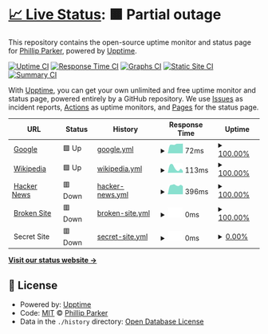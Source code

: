 # [📈 Live Status](https://sound1ab.github.io/NoteHub.Upptime): <!--live status--> **🟧 Partial outage**

This repository contains the open-source uptime monitor and status page for [Phillip Parker](https://phillipparker.io/), powered by [Upptime](https://github.com/upptime/upptime).

[![Uptime CI](https://github.com/koj-co/upptime/workflows/Uptime%20CI/badge.svg)](https://github.com/koj-co/upptime/actions?query=workflow%3A%22Uptime+CI%22)
[![Response Time CI](https://github.com/koj-co/upptime/workflows/Response%20Time%20CI/badge.svg)](https://github.com/koj-co/upptime/actions?query=workflow%3A%22Response+Time+CI%22)
[![Graphs CI](https://github.com/koj-co/upptime/workflows/Graphs%20CI/badge.svg)](https://github.com/koj-co/upptime/actions?query=workflow%3A%22Graphs+CI%22)
[![Static Site CI](https://github.com/koj-co/upptime/workflows/Static%20Site%20CI/badge.svg)](https://github.com/koj-co/upptime/actions?query=workflow%3A%22Static+Site+CI%22)
[![Summary CI](https://github.com/koj-co/upptime/workflows/Summary%20CI/badge.svg)](https://github.com/koj-co/upptime/actions?query=workflow%3A%22Summary+CI%22)

With [Upptime](https://upptime.js.org), you can get your own unlimited and free uptime monitor and status page, powered entirely by a GitHub repository. We use [Issues](https://github.com/sound1ab/NoteHub.Upptime/issues) as incident reports, [Actions](https://github.com/sound1ab/NoteHub.Upptime/actions) as uptime monitors, and [Pages](https://sound1ab.github.io/NoteHub.Upptime) for the status page.

<!--start: status pages-->
<!-- This summary is generated by Upptime (https://github.com/upptime/upptime) -->
<!-- Do not edit this manually, your changes will be overwritten -->
<!-- prettier-ignore -->
| URL | Status | History | Response Time | Uptime |
| --- | ------ | ------- | ------------- | ------ |
| <img alt="" src="https://favicons.githubusercontent.com/www.google.com" height="13"> [Google](https://www.google.com) | 🟩 Up | [google.yml](https://github.com/Sound1ab/NoteHub.Upptime/commits/HEAD/history/google.yml) | <details><summary><img alt="Response time graph" src="./graphs/google/response-time-week.png" height="20"> 72ms</summary><br><a href="https://sound1ab.github.io/NoteHub.Upptime/history/google"><img alt="Response time 74" src="https://img.shields.io/endpoint?url=https%3A%2F%2Fraw.githubusercontent.com%2FSound1ab%2FNoteHub.Upptime%2FHEAD%2Fapi%2Fgoogle%2Fresponse-time.json"></a><br><a href="https://sound1ab.github.io/NoteHub.Upptime/history/google"><img alt="24-hour response time 77" src="https://img.shields.io/endpoint?url=https%3A%2F%2Fraw.githubusercontent.com%2FSound1ab%2FNoteHub.Upptime%2FHEAD%2Fapi%2Fgoogle%2Fresponse-time-day.json"></a><br><a href="https://sound1ab.github.io/NoteHub.Upptime/history/google"><img alt="7-day response time 72" src="https://img.shields.io/endpoint?url=https%3A%2F%2Fraw.githubusercontent.com%2FSound1ab%2FNoteHub.Upptime%2FHEAD%2Fapi%2Fgoogle%2Fresponse-time-week.json"></a><br><a href="https://sound1ab.github.io/NoteHub.Upptime/history/google"><img alt="30-day response time 75" src="https://img.shields.io/endpoint?url=https%3A%2F%2Fraw.githubusercontent.com%2FSound1ab%2FNoteHub.Upptime%2FHEAD%2Fapi%2Fgoogle%2Fresponse-time-month.json"></a><br><a href="https://sound1ab.github.io/NoteHub.Upptime/history/google"><img alt="1-year response time 74" src="https://img.shields.io/endpoint?url=https%3A%2F%2Fraw.githubusercontent.com%2FSound1ab%2FNoteHub.Upptime%2FHEAD%2Fapi%2Fgoogle%2Fresponse-time-year.json"></a></details> | <details><summary><a href="https://sound1ab.github.io/NoteHub.Upptime/history/google">100.00%</a></summary><a href="https://sound1ab.github.io/NoteHub.Upptime/history/google"><img alt="All-time uptime 100.00%" src="https://img.shields.io/endpoint?url=https%3A%2F%2Fraw.githubusercontent.com%2FSound1ab%2FNoteHub.Upptime%2FHEAD%2Fapi%2Fgoogle%2Fuptime.json"></a><br><a href="https://sound1ab.github.io/NoteHub.Upptime/history/google"><img alt="24-hour uptime 100.00%" src="https://img.shields.io/endpoint?url=https%3A%2F%2Fraw.githubusercontent.com%2FSound1ab%2FNoteHub.Upptime%2FHEAD%2Fapi%2Fgoogle%2Fuptime-day.json"></a><br><a href="https://sound1ab.github.io/NoteHub.Upptime/history/google"><img alt="7-day uptime 100.00%" src="https://img.shields.io/endpoint?url=https%3A%2F%2Fraw.githubusercontent.com%2FSound1ab%2FNoteHub.Upptime%2FHEAD%2Fapi%2Fgoogle%2Fuptime-week.json"></a><br><a href="https://sound1ab.github.io/NoteHub.Upptime/history/google"><img alt="30-day uptime 100.00%" src="https://img.shields.io/endpoint?url=https%3A%2F%2Fraw.githubusercontent.com%2FSound1ab%2FNoteHub.Upptime%2FHEAD%2Fapi%2Fgoogle%2Fuptime-month.json"></a><br><a href="https://sound1ab.github.io/NoteHub.Upptime/history/google"><img alt="1-year uptime 100.00%" src="https://img.shields.io/endpoint?url=https%3A%2F%2Fraw.githubusercontent.com%2FSound1ab%2FNoteHub.Upptime%2FHEAD%2Fapi%2Fgoogle%2Fuptime-year.json"></a></details>
| <img alt="" src="https://favicons.githubusercontent.com/en.wikipedia.org" height="13"> [Wikipedia](https://en.wikipedia.org) | 🟩 Up | [wikipedia.yml](https://github.com/Sound1ab/NoteHub.Upptime/commits/HEAD/history/wikipedia.yml) | <details><summary><img alt="Response time graph" src="./graphs/wikipedia/response-time-week.png" height="20"> 113ms</summary><br><a href="https://sound1ab.github.io/NoteHub.Upptime/history/wikipedia"><img alt="Response time 103" src="https://img.shields.io/endpoint?url=https%3A%2F%2Fraw.githubusercontent.com%2FSound1ab%2FNoteHub.Upptime%2FHEAD%2Fapi%2Fwikipedia%2Fresponse-time.json"></a><br><a href="https://sound1ab.github.io/NoteHub.Upptime/history/wikipedia"><img alt="24-hour response time 44" src="https://img.shields.io/endpoint?url=https%3A%2F%2Fraw.githubusercontent.com%2FSound1ab%2FNoteHub.Upptime%2FHEAD%2Fapi%2Fwikipedia%2Fresponse-time-day.json"></a><br><a href="https://sound1ab.github.io/NoteHub.Upptime/history/wikipedia"><img alt="7-day response time 113" src="https://img.shields.io/endpoint?url=https%3A%2F%2Fraw.githubusercontent.com%2FSound1ab%2FNoteHub.Upptime%2FHEAD%2Fapi%2Fwikipedia%2Fresponse-time-week.json"></a><br><a href="https://sound1ab.github.io/NoteHub.Upptime/history/wikipedia"><img alt="30-day response time 103" src="https://img.shields.io/endpoint?url=https%3A%2F%2Fraw.githubusercontent.com%2FSound1ab%2FNoteHub.Upptime%2FHEAD%2Fapi%2Fwikipedia%2Fresponse-time-month.json"></a><br><a href="https://sound1ab.github.io/NoteHub.Upptime/history/wikipedia"><img alt="1-year response time 103" src="https://img.shields.io/endpoint?url=https%3A%2F%2Fraw.githubusercontent.com%2FSound1ab%2FNoteHub.Upptime%2FHEAD%2Fapi%2Fwikipedia%2Fresponse-time-year.json"></a></details> | <details><summary><a href="https://sound1ab.github.io/NoteHub.Upptime/history/wikipedia">100.00%</a></summary><a href="https://sound1ab.github.io/NoteHub.Upptime/history/wikipedia"><img alt="All-time uptime 100.00%" src="https://img.shields.io/endpoint?url=https%3A%2F%2Fraw.githubusercontent.com%2FSound1ab%2FNoteHub.Upptime%2FHEAD%2Fapi%2Fwikipedia%2Fuptime.json"></a><br><a href="https://sound1ab.github.io/NoteHub.Upptime/history/wikipedia"><img alt="24-hour uptime 100.00%" src="https://img.shields.io/endpoint?url=https%3A%2F%2Fraw.githubusercontent.com%2FSound1ab%2FNoteHub.Upptime%2FHEAD%2Fapi%2Fwikipedia%2Fuptime-day.json"></a><br><a href="https://sound1ab.github.io/NoteHub.Upptime/history/wikipedia"><img alt="7-day uptime 100.00%" src="https://img.shields.io/endpoint?url=https%3A%2F%2Fraw.githubusercontent.com%2FSound1ab%2FNoteHub.Upptime%2FHEAD%2Fapi%2Fwikipedia%2Fuptime-week.json"></a><br><a href="https://sound1ab.github.io/NoteHub.Upptime/history/wikipedia"><img alt="30-day uptime 100.00%" src="https://img.shields.io/endpoint?url=https%3A%2F%2Fraw.githubusercontent.com%2FSound1ab%2FNoteHub.Upptime%2FHEAD%2Fapi%2Fwikipedia%2Fuptime-month.json"></a><br><a href="https://sound1ab.github.io/NoteHub.Upptime/history/wikipedia"><img alt="1-year uptime 100.00%" src="https://img.shields.io/endpoint?url=https%3A%2F%2Fraw.githubusercontent.com%2FSound1ab%2FNoteHub.Upptime%2FHEAD%2Fapi%2Fwikipedia%2Fuptime-year.json"></a></details>
| <img alt="" src="https://favicons.githubusercontent.com/news.ycombinator.com" height="13"> [Hacker News](https://news.ycombinator.com) | 🟥 Down | [hacker-news.yml](https://github.com/Sound1ab/NoteHub.Upptime/commits/HEAD/history/hacker-news.yml) | <details><summary><img alt="Response time graph" src="./graphs/hacker-news/response-time-week.png" height="20"> 396ms</summary><br><a href="https://sound1ab.github.io/NoteHub.Upptime/history/hacker-news"><img alt="Response time 420" src="https://img.shields.io/endpoint?url=https%3A%2F%2Fraw.githubusercontent.com%2FSound1ab%2FNoteHub.Upptime%2FHEAD%2Fapi%2Fhacker-news%2Fresponse-time.json"></a><br><a href="https://sound1ab.github.io/NoteHub.Upptime/history/hacker-news"><img alt="24-hour response time 354" src="https://img.shields.io/endpoint?url=https%3A%2F%2Fraw.githubusercontent.com%2FSound1ab%2FNoteHub.Upptime%2FHEAD%2Fapi%2Fhacker-news%2Fresponse-time-day.json"></a><br><a href="https://sound1ab.github.io/NoteHub.Upptime/history/hacker-news"><img alt="7-day response time 396" src="https://img.shields.io/endpoint?url=https%3A%2F%2Fraw.githubusercontent.com%2FSound1ab%2FNoteHub.Upptime%2FHEAD%2Fapi%2Fhacker-news%2Fresponse-time-week.json"></a><br><a href="https://sound1ab.github.io/NoteHub.Upptime/history/hacker-news"><img alt="30-day response time 430" src="https://img.shields.io/endpoint?url=https%3A%2F%2Fraw.githubusercontent.com%2FSound1ab%2FNoteHub.Upptime%2FHEAD%2Fapi%2Fhacker-news%2Fresponse-time-month.json"></a><br><a href="https://sound1ab.github.io/NoteHub.Upptime/history/hacker-news"><img alt="1-year response time 420" src="https://img.shields.io/endpoint?url=https%3A%2F%2Fraw.githubusercontent.com%2FSound1ab%2FNoteHub.Upptime%2FHEAD%2Fapi%2Fhacker-news%2Fresponse-time-year.json"></a></details> | <details><summary><a href="https://sound1ab.github.io/NoteHub.Upptime/history/hacker-news">100.00%</a></summary><a href="https://sound1ab.github.io/NoteHub.Upptime/history/hacker-news"><img alt="All-time uptime 100.00%" src="https://img.shields.io/endpoint?url=https%3A%2F%2Fraw.githubusercontent.com%2FSound1ab%2FNoteHub.Upptime%2FHEAD%2Fapi%2Fhacker-news%2Fuptime.json"></a><br><a href="https://sound1ab.github.io/NoteHub.Upptime/history/hacker-news"><img alt="24-hour uptime 100.00%" src="https://img.shields.io/endpoint?url=https%3A%2F%2Fraw.githubusercontent.com%2FSound1ab%2FNoteHub.Upptime%2FHEAD%2Fapi%2Fhacker-news%2Fuptime-day.json"></a><br><a href="https://sound1ab.github.io/NoteHub.Upptime/history/hacker-news"><img alt="7-day uptime 100.00%" src="https://img.shields.io/endpoint?url=https%3A%2F%2Fraw.githubusercontent.com%2FSound1ab%2FNoteHub.Upptime%2FHEAD%2Fapi%2Fhacker-news%2Fuptime-week.json"></a><br><a href="https://sound1ab.github.io/NoteHub.Upptime/history/hacker-news"><img alt="30-day uptime 100.00%" src="https://img.shields.io/endpoint?url=https%3A%2F%2Fraw.githubusercontent.com%2FSound1ab%2FNoteHub.Upptime%2FHEAD%2Fapi%2Fhacker-news%2Fuptime-month.json"></a><br><a href="https://sound1ab.github.io/NoteHub.Upptime/history/hacker-news"><img alt="1-year uptime 100.00%" src="https://img.shields.io/endpoint?url=https%3A%2F%2Fraw.githubusercontent.com%2FSound1ab%2FNoteHub.Upptime%2FHEAD%2Fapi%2Fhacker-news%2Fuptime-year.json"></a></details>
| <img alt="" src="https://favicons.githubusercontent.com/thissitedoesnotexist.com" height="13"> [Broken Site](https://thissitedoesnotexist.com) | 🟥 Down | [broken-site.yml](https://github.com/Sound1ab/NoteHub.Upptime/commits/HEAD/history/broken-site.yml) | <details><summary><img alt="Response time graph" src="./graphs/broken-site/response-time-week.png" height="20"> 0ms</summary><br><a href="https://sound1ab.github.io/NoteHub.Upptime/history/broken-site"><img alt="Response time 0" src="https://img.shields.io/endpoint?url=https%3A%2F%2Fraw.githubusercontent.com%2FSound1ab%2FNoteHub.Upptime%2FHEAD%2Fapi%2Fbroken-site%2Fresponse-time.json"></a><br><a href="https://sound1ab.github.io/NoteHub.Upptime/history/broken-site"><img alt="24-hour response time 0" src="https://img.shields.io/endpoint?url=https%3A%2F%2Fraw.githubusercontent.com%2FSound1ab%2FNoteHub.Upptime%2FHEAD%2Fapi%2Fbroken-site%2Fresponse-time-day.json"></a><br><a href="https://sound1ab.github.io/NoteHub.Upptime/history/broken-site"><img alt="7-day response time 0" src="https://img.shields.io/endpoint?url=https%3A%2F%2Fraw.githubusercontent.com%2FSound1ab%2FNoteHub.Upptime%2FHEAD%2Fapi%2Fbroken-site%2Fresponse-time-week.json"></a><br><a href="https://sound1ab.github.io/NoteHub.Upptime/history/broken-site"><img alt="30-day response time 0" src="https://img.shields.io/endpoint?url=https%3A%2F%2Fraw.githubusercontent.com%2FSound1ab%2FNoteHub.Upptime%2FHEAD%2Fapi%2Fbroken-site%2Fresponse-time-month.json"></a><br><a href="https://sound1ab.github.io/NoteHub.Upptime/history/broken-site"><img alt="1-year response time 0" src="https://img.shields.io/endpoint?url=https%3A%2F%2Fraw.githubusercontent.com%2FSound1ab%2FNoteHub.Upptime%2FHEAD%2Fapi%2Fbroken-site%2Fresponse-time-year.json"></a></details> | <details><summary><a href="https://sound1ab.github.io/NoteHub.Upptime/history/broken-site">100.00%</a></summary><a href="https://sound1ab.github.io/NoteHub.Upptime/history/broken-site"><img alt="All-time uptime 100.00%" src="https://img.shields.io/endpoint?url=https%3A%2F%2Fraw.githubusercontent.com%2FSound1ab%2FNoteHub.Upptime%2FHEAD%2Fapi%2Fbroken-site%2Fuptime.json"></a><br><a href="https://sound1ab.github.io/NoteHub.Upptime/history/broken-site"><img alt="24-hour uptime 100.00%" src="https://img.shields.io/endpoint?url=https%3A%2F%2Fraw.githubusercontent.com%2FSound1ab%2FNoteHub.Upptime%2FHEAD%2Fapi%2Fbroken-site%2Fuptime-day.json"></a><br><a href="https://sound1ab.github.io/NoteHub.Upptime/history/broken-site"><img alt="7-day uptime 100.00%" src="https://img.shields.io/endpoint?url=https%3A%2F%2Fraw.githubusercontent.com%2FSound1ab%2FNoteHub.Upptime%2FHEAD%2Fapi%2Fbroken-site%2Fuptime-week.json"></a><br><a href="https://sound1ab.github.io/NoteHub.Upptime/history/broken-site"><img alt="30-day uptime 100.00%" src="https://img.shields.io/endpoint?url=https%3A%2F%2Fraw.githubusercontent.com%2FSound1ab%2FNoteHub.Upptime%2FHEAD%2Fapi%2Fbroken-site%2Fuptime-month.json"></a><br><a href="https://sound1ab.github.io/NoteHub.Upptime/history/broken-site"><img alt="1-year uptime 100.00%" src="https://img.shields.io/endpoint?url=https%3A%2F%2Fraw.githubusercontent.com%2FSound1ab%2FNoteHub.Upptime%2FHEAD%2Fapi%2Fbroken-site%2Fuptime-year.json"></a></details>
| <img alt="" src="https://favicons.githubusercontent.com/null" height="13"> Secret Site | 🟥 Down | [secret-site.yml](https://github.com/Sound1ab/NoteHub.Upptime/commits/HEAD/history/secret-site.yml) | <details><summary><img alt="Response time graph" src="./graphs/secret-site/response-time-week.png" height="20"> 0ms</summary><br><a href="https://sound1ab.github.io/NoteHub.Upptime/history/secret-site"><img alt="Response time 0" src="https://img.shields.io/endpoint?url=https%3A%2F%2Fraw.githubusercontent.com%2FSound1ab%2FNoteHub.Upptime%2FHEAD%2Fapi%2Fsecret-site%2Fresponse-time.json"></a><br><a href="https://sound1ab.github.io/NoteHub.Upptime/history/secret-site"><img alt="24-hour response time 0" src="https://img.shields.io/endpoint?url=https%3A%2F%2Fraw.githubusercontent.com%2FSound1ab%2FNoteHub.Upptime%2FHEAD%2Fapi%2Fsecret-site%2Fresponse-time-day.json"></a><br><a href="https://sound1ab.github.io/NoteHub.Upptime/history/secret-site"><img alt="7-day response time 0" src="https://img.shields.io/endpoint?url=https%3A%2F%2Fraw.githubusercontent.com%2FSound1ab%2FNoteHub.Upptime%2FHEAD%2Fapi%2Fsecret-site%2Fresponse-time-week.json"></a><br><a href="https://sound1ab.github.io/NoteHub.Upptime/history/secret-site"><img alt="30-day response time 0" src="https://img.shields.io/endpoint?url=https%3A%2F%2Fraw.githubusercontent.com%2FSound1ab%2FNoteHub.Upptime%2FHEAD%2Fapi%2Fsecret-site%2Fresponse-time-month.json"></a><br><a href="https://sound1ab.github.io/NoteHub.Upptime/history/secret-site"><img alt="1-year response time 0" src="https://img.shields.io/endpoint?url=https%3A%2F%2Fraw.githubusercontent.com%2FSound1ab%2FNoteHub.Upptime%2FHEAD%2Fapi%2Fsecret-site%2Fresponse-time-year.json"></a></details> | <details><summary><a href="https://sound1ab.github.io/NoteHub.Upptime/history/secret-site">0.00%</a></summary><a href="https://sound1ab.github.io/NoteHub.Upptime/history/secret-site"><img alt="All-time uptime 65.74%" src="https://img.shields.io/endpoint?url=https%3A%2F%2Fraw.githubusercontent.com%2FSound1ab%2FNoteHub.Upptime%2FHEAD%2Fapi%2Fsecret-site%2Fuptime.json"></a><br><a href="https://sound1ab.github.io/NoteHub.Upptime/history/secret-site"><img alt="24-hour uptime 0.00%" src="https://img.shields.io/endpoint?url=https%3A%2F%2Fraw.githubusercontent.com%2FSound1ab%2FNoteHub.Upptime%2FHEAD%2Fapi%2Fsecret-site%2Fuptime-day.json"></a><br><a href="https://sound1ab.github.io/NoteHub.Upptime/history/secret-site"><img alt="7-day uptime 0.00%" src="https://img.shields.io/endpoint?url=https%3A%2F%2Fraw.githubusercontent.com%2FSound1ab%2FNoteHub.Upptime%2FHEAD%2Fapi%2Fsecret-site%2Fuptime-week.json"></a><br><a href="https://sound1ab.github.io/NoteHub.Upptime/history/secret-site"><img alt="30-day uptime 7.96%" src="https://img.shields.io/endpoint?url=https%3A%2F%2Fraw.githubusercontent.com%2FSound1ab%2FNoteHub.Upptime%2FHEAD%2Fapi%2Fsecret-site%2Fuptime-month.json"></a><br><a href="https://sound1ab.github.io/NoteHub.Upptime/history/secret-site"><img alt="1-year uptime 65.74%" src="https://img.shields.io/endpoint?url=https%3A%2F%2Fraw.githubusercontent.com%2FSound1ab%2FNoteHub.Upptime%2FHEAD%2Fapi%2Fsecret-site%2Fuptime-year.json"></a></details>

<!--end: status pages-->

[**Visit our status website →**](https://sound1ab.github.io/NoteHub.Upptime)

## 📄 License

- Powered by: [Upptime](https://github.com/upptime/upptime)
- Code: [MIT](./LICENSE) © [Phillip Parker](https://phillipparker.io/)
- Data in the `./history` directory: [Open Database License](https://opendatacommons.org/licenses/odbl/1-0/)
